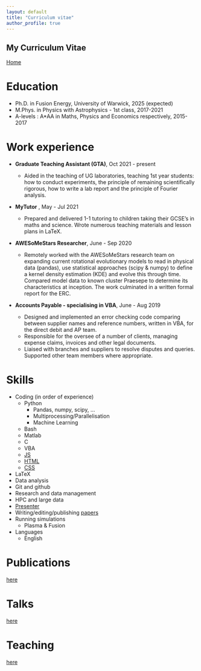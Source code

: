 ```yaml
---
layout: default
title: "Curriculum vitae"
author_profile: true
---
```


## My Curriculum Vitae

[Home](./)

Education
======
* Ph.D. in Fusion Energy, University of Warwick, 2025 (expected)
* M.Phys. in Physics with Astrophysics - 1st class, 2017-2021
* A-levels : A\*AA in Maths, Physics and Economics respectively, 2015-2017

Work experience
======
* __Graduate Teaching Assistant (GTA)__, Oct 2021 - present
  * Aided in the teaching of UG laboratories, teaching 1st year students: how to conduct experiments, the principle of remaining scientifically rigorous, how to write a lab report and the principle of Fourier analysis.

* __MyTutor__ , May - Jul 2021
  * Prepared and delivered 1-1 tutoring to children taking their GCSE’s in maths and science. Wrote numerous teaching materials and lesson plans in LaTeX.

* __AWESoMeStars Researcher__, June - Sep 2020
  * Remotely worked with the AWESoMeStars research team on expanding current rotational evolutionary models to read in physical data (pandas), use statistical approaches (scipy & numpy) to define a kernel density estimation (KDE) and evolve this through time. Compared model data to known cluster Praesepe to determine its characteristics at inception. The work culminated in a written formal report for the ERC.

* __Accounts Payable - specialising in VBA__, June - Aug 2019
  * Designed and implemented an error checking code comparing between supplier names and reference numbers, written in VBA, for the direct debit and AP team.
  * Responsible for the oversee of a number of clients, managing expense claims, invoices and other legal documents. 
  * Liaised with branches and suppliers to resolve disputes and queries. Supported other team members where appropriate.
 
Skills
======
* Coding (in order of experience)
  * Python
    * Pandas, numpy, scipy, ...
    * Multiprocessing/Parallelisation
    * Machine Learning
  * Bash
  * Matlab
  * C
  * VBA
  * [JS](./assets/data/boolean-certificate.pdf)
  * [HTML](./assets/data/boolean-certificate.pdf)
  * [CSS](./assets/data/boolean-certificate.pdf)
* LaTeX
* Data analysis
* Git and github
* Research and data management
* HPC and large data
* [Presenter](./talks.html)
* Writing/editing/publishing [papers](./publications.html)
* Running simulations
  * Plasma & Fusion
* Languages
  * English

<!-- Qualifications
======
* Research data management
* Machine learning
*
 -->
 
Publications
======
[here](./publications.html)
<!--   <ul>{% for post in site.publications %}
    {% include archive-single-cv.html %}
  {% endfor %}</ul>
 -->  

Talks
======
[here](./talks.html)
<!--   <ul>{% for post in site.talks %}
    {% include archive-single-talk-cv.html %}
  {% endfor %}</ul>
 -->  

Teaching
======
[here](./teaching.html)
<!--   <ul>{% for post in site.teaching %}
    {% include archive-single-cv.html %}
  {% endfor %}</ul>
 -->  

<!-- Service and leadership
======
* Currently signed in to 43 different slack teams
 -->